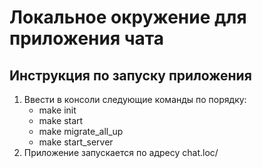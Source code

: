 # Локальное окружение для приложения чата
## Инструкция по запуску приложения
1. Ввести в консоли следующие команды по порядку:
    - make init
    - make start
    - make migrate_all_up
    - make start_server
2. Приложение запускается по адресу chat.loc/